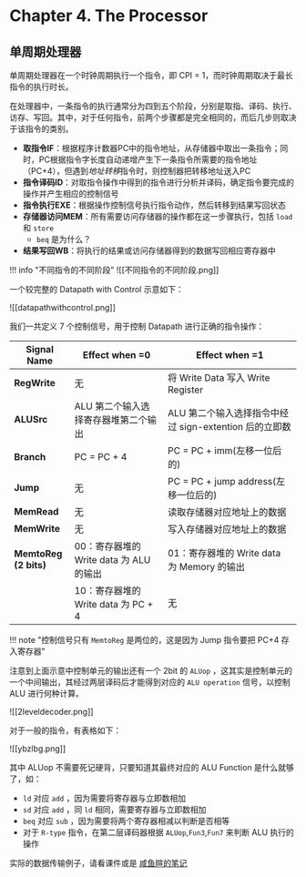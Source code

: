 
# Chapter 4. The Processor

## 单周期处理器

单周期处理器在一个时钟周期执行一个指令，即 CPI = 1，而时钟周期取决于最长指令的执行时长。

在处理器中，一条指令的执行通常分为四到五个阶段，分别是取指、译码、执行、访存、写回。其中，对于任何指令，前两个步骤都是完全相同的，而后几步则取决于该指令的类别。

- **取指令IF**：根据程序计数器PC中的指令地址，从存储器中取出一条指令；同时，PC根据指令字长度自动递增产生下一条指令所需要的指令地址（PC+4），但遇到*地址转移*指令时，则控制器把转移地址送入PC
- **指令译码ID**：对取指令操作中得到的指令进行分析并译码，确定指令要完成的操作并产生相应的控制信号
- **指令执行EXE**：根据操作控制信号执行指令动作，然后转移到结果写回状态
- **存储器访问MEM**：所有需要访问存储器的操作都在这一步骤执行，包括 `load` 和 `store`
	- `beq` 是为什么？
- **结果写回WB**：将执行的结果或访问存储器得到的数据写回相应寄存器中

!!! info "不同指令的不同阶段"
	![[不同指令的不同阶段.png]]

一个较完整的 Datapath with Control 示意如下：

![[datapathwithcontrol.png]]

我们一共定义 7 个控制信号，用于控制 Datapath 进行正确的指令操作：


| Signal Name              | Effect when =0                | Effect when =1                        |
| ------------------------ | ----------------------------- | ------------------------------------- |
| **RegWrite**             | 无                             | 将 Write Data 写入 Write Register        |
| **ALUSrc**               | ALU 第二个输入选择寄存器堆第二个输出          | ALU 第二个输入选择指令中经过 sign-extention 后的立即数 |
| **Branch**               | PC = PC + 4                   | PC = PC + imm(左移一位后的)                 |
| **Jump**                 | 无                             | PC = PC + jump address(左移一位后的)        |
| **MemRead**              | 无                             | 读取存储器对应地址上的数据                         |
| **MemWrite**             | 无                             | 写入存储器对应地址上的数据                         |
| **MemtoReg<br>(2 bits)** | 00：寄存器堆的 Write data 为 ALU 的输出 | 01：寄存器堆的 Write data 为 Memory 的输出      |
|                          | 10：寄存器堆的 Write data 为 PC + 4  | 无                                     |

!!! note "控制信号只有 `MemtoReg` 是两位的，这是因为 Jump 指令要把 PC+4 存入寄存器"

注意到上面示意中控制单元的输出还有一个 2bit 的 `ALUop` ，这其实是控制单元的一个中间输出，其经过两层译码后才能得到对应的 `ALU operation` 信号，以控制 ALU 进行何种计算。

![[2leveldecoder.png]]

对于一般的指令，有表格如下：

![[ybzlbg.png]]

其中 ALUop 不需要死记硬背，只要知道其最终对应的 ALU Function 是什么就够了，如：

- `ld` 对应 `add` ，因为需要将寄存器与立即数相加
- `sd` 对应 `add` ，同 `ld` 相同，需要寄存器与立即数相加
- `beq` 对应 `sub` ，因为需要将两个寄存器相减以判断是否相等
- 对于 `R-type` 指令，在第二层译码器根据 `ALUop`,`Fun3`,`Fun7` 来判断 ALU 执行的操作

实际的数据传输例子，请看课件或是 [咸鱼暄的笔记](https://xuan-insr.github.io/computer_organization/4_processor/)

